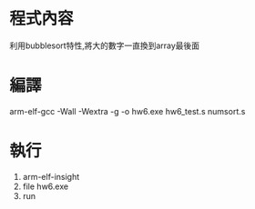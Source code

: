 # 程式內容

利用bubblesort特性,將大的數字一直換到array最後面

# 編譯

arm-elf-gcc -Wall -Wextra -g -o hw6.exe hw6_test.s numsort.s

# 執行

1. arm-elf-insight
2. file hw6.exe
3. run
